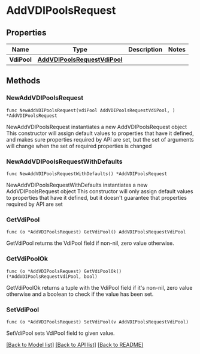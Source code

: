 # AddVDIPoolsRequest

## Properties

Name | Type | Description | Notes
------------ | ------------- | ------------- | -------------
**VdiPool** | [**AddVDIPoolsRequestVdiPool**](AddVDIPoolsRequestVdiPool.md) |  | 

## Methods

### NewAddVDIPoolsRequest

`func NewAddVDIPoolsRequest(vdiPool AddVDIPoolsRequestVdiPool, ) *AddVDIPoolsRequest`

NewAddVDIPoolsRequest instantiates a new AddVDIPoolsRequest object
This constructor will assign default values to properties that have it defined,
and makes sure properties required by API are set, but the set of arguments
will change when the set of required properties is changed

### NewAddVDIPoolsRequestWithDefaults

`func NewAddVDIPoolsRequestWithDefaults() *AddVDIPoolsRequest`

NewAddVDIPoolsRequestWithDefaults instantiates a new AddVDIPoolsRequest object
This constructor will only assign default values to properties that have it defined,
but it doesn't guarantee that properties required by API are set

### GetVdiPool

`func (o *AddVDIPoolsRequest) GetVdiPool() AddVDIPoolsRequestVdiPool`

GetVdiPool returns the VdiPool field if non-nil, zero value otherwise.

### GetVdiPoolOk

`func (o *AddVDIPoolsRequest) GetVdiPoolOk() (*AddVDIPoolsRequestVdiPool, bool)`

GetVdiPoolOk returns a tuple with the VdiPool field if it's non-nil, zero value otherwise
and a boolean to check if the value has been set.

### SetVdiPool

`func (o *AddVDIPoolsRequest) SetVdiPool(v AddVDIPoolsRequestVdiPool)`

SetVdiPool sets VdiPool field to given value.



[[Back to Model list]](../README.md#documentation-for-models) [[Back to API list]](../README.md#documentation-for-api-endpoints) [[Back to README]](../README.md)


